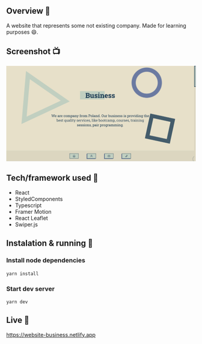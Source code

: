 ## Overview 🎉
A website that represents some not existing company. Made for learning purposes :smile:.

## Screenshot 📺
![Website preview](https://github.com/MaciejGarncarski/Buisness-Website/blob/main/website-preview.png?raw=true "Business website")

## Tech/framework used 🔧
- React
- StyledComponents
- Typescript
- Framer Motion
- React Leaflet
- Swiper.js

## Instalation & running 💾

### Install node dependencies
```
yarn install
```

### Start dev server
```
yarn dev
```

## Live 📍
https://website-business.netlify.app